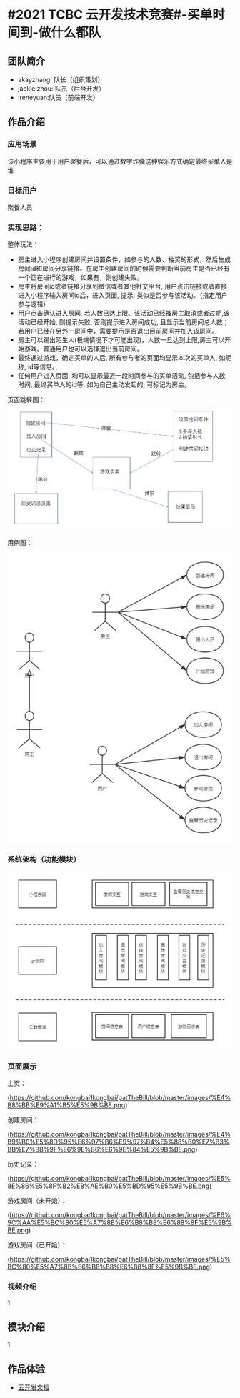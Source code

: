 # #2021 TCBC 云开发技术竞赛#-买单时间到-做什么都队

## 团队简介
- akayzhang: 队长（组织策划）
- jackleizhou: 队员（后台开发）
- ireneyuan:队员（前端开发）

## 作品介绍
### 应用场景
该小程序主要用于用户聚餐后，可以通过数字炸弹这种娱乐方式确定最终买单人是谁

### 目标用户
聚餐人员

### 实现思路：
整体玩法：
- 房主进入小程序创建房间并设置条件，如参与的人数、抽奖的形式，然后生成房间id和房间分享链接。在房主创建房间的时候需要判断当前房主是否已经有一个正在进行的游戏，如果有，则创建失败。
- 房主将房间id或者链接分享到微信或者其他社交平台, 用户点击链接或者直接进入小程序输入房间id后，进入页面, 提示: 类似是否参与该活动。（指定用户参与逻辑）
- 用户点击确认进入房间, 若人数已达上限、该活动已经被房主取消或者过期,该活动已经开始, 则提示失败, 否则提示进入房间成功, 且显示当前房间总人数；若用户已经在另外一房间中，需要提示是否退出目前房间并加入该房间。
- 房主可以踢出陌生人(极端情况下才可能出现)，人数一旦达到上限,房主可以开始游戏。普通用户也可以选择退出当前房间。
- 最终通过游戏，确定买单的人后, 所有参与者的页面均显示本次的买单人, 如昵称, id等信息。
- 任何用户进入页面, 均可以显示最近一段时间参与的买单活动, 包括参与人数, 时间, 最终买单人的id等, 如为自己主动发起的, 可标记为房主。

页面跳转图：

![image text](https://github.com/kongbai1kongbai/patTheBill/blob/master/images/%E9%A1%B5%E9%9D%A2%E8%B7%B3%E8%BD%AC%E5%9B%BE.png)

用例图：

![image text](https://github.com/kongbai1kongbai/patTheBill/blob/master/images/%E6%8A%BD%E5%A5%96%E6%B8%B8%E6%88%8F%E7%94%A8%E4%BE%8B%E5%9B%BE.png)


### 系统架构（功能模块）
![image text](https://github.com/kongbai1kongbai/patTheBill/blob/master/images/%E4%B9%B0%E5%8D%95%E6%97%B6%E9%97%B4%E5%88%B0%E7%B3%BB%E7%BB%9F%E6%9E%B6%E6%9E%84%E5%9B%BE.png)

### 页面展示
主页：

(https://github.com/kongbai1kongbai/patTheBill/blob/master/images/%E4%B8%BB%E9%A1%B5%E5%9B%BE.png)

创建房间：

(https://github.com/kongbai1kongbai/patTheBill/blob/master/images/%E4%B9%B0%E5%8D%95%E6%97%B6%E9%97%B4%E5%88%B0%E7%B3%BB%E7%BB%9F%E6%9E%B6%E6%9E%84%E5%9B%BE.png)

历史记录：

(https://github.com/kongbai1kongbai/patTheBill/blob/master/images/%E5%8E%86%E5%8F%B2%E8%AE%B0%E5%BD%95%E5%9B%BE.png)

游戏房间（未开始）：

(https://github.com/kongbai1kongbai/patTheBill/blob/master/images/%E6%9C%AA%E5%BC%80%E5%A7%8B%E6%B8%B8%E6%88%8F%E5%9B%BE.png)

游戏房间（已开始）：

(https://github.com/kongbai1kongbai/patTheBill/blob/master/images/%E5%BC%80%E5%A7%8B%E6%B8%B8%E6%88%8F%E5%9B%BE.png)

### 视频介绍
1

## 模块介绍
1

## 作品体验
- [云开发文档](https://developers.weixin.qq.com/miniprogram/dev/wxcloud/basis/getting-started.html)

